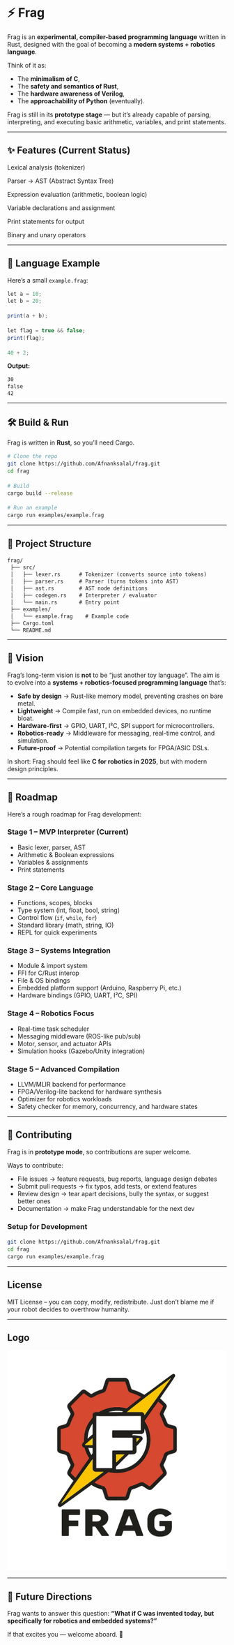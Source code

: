 # ⚡ Frag

Frag is an **experimental, compiler-based programming language** written in Rust, designed with the goal of becoming a **modern systems + robotics language**.

Think of it as:

* The **minimalism of C**,
* The **safety and semantics of Rust**,
* The **hardware awareness of Verilog**,
* The **approachability of Python** (eventually).

Frag is still in its **prototype stage** — but it’s already capable of parsing, interpreting, and executing basic arithmetic, variables, and print statements.

---

## ✨ Features (Current Status)

Lexical analysis (tokenizer)

Parser → AST (Abstract Syntax Tree)

Expression evaluation (arithmetic, boolean logic)

Variable declarations and assignment

Print statements for output

Binary and unary operators

---

## 📖 Language Example

Here’s a small `example.frag`:

```frag
let a = 10;
let b = 20;

print(a + b);

let flag = true && false;
print(flag);

40 + 2;
```

**Output:**

```
30
false
42
```

---

## 🛠️ Build & Run

Frag is written in **Rust**, so you’ll need Cargo.

```bash
# Clone the repo
git clone https://github.com/Afnanksalal/frag.git
cd frag

# Build
cargo build --release

# Run an example
cargo run examples/example.frag
```

---

## 📂 Project Structure

```
frag/
 ├── src/
 │   ├── lexer.rs      # Tokenizer (converts source into tokens)
 │   ├── parser.rs     # Parser (turns tokens into AST)
 │   ├── ast.rs        # AST node definitions
 │   ├── codegen.rs    # Interpreter / evaluator
 │   └── main.rs       # Entry point
 ├── examples/
 │   └── example.frag    # Example code
 ├── Cargo.toml
 └── README.md
```

---

## 🎯 Vision

Frag’s long-term vision is **not** to be “just another toy language”.
The aim is to evolve into a **systems + robotics-focused programming language** that’s:

* **Safe by design** → Rust-like memory model, preventing crashes on bare metal.
* **Lightweight** → Compile fast, run on embedded devices, no runtime bloat.
* **Hardware-first** → GPIO, UART, I²C, SPI support for microcontrollers.
* **Robotics-ready** → Middleware for messaging, real-time control, and simulation.
* **Future-proof** → Potential compilation targets for FPGA/ASIC DSLs.

In short: Frag should feel like **C for robotics in 2025**, but with modern design principles.

---

## 🚀 Roadmap

Here’s a rough roadmap for Frag development:

### Stage 1 – MVP Interpreter (Current)

* Basic lexer, parser, AST
* Arithmetic & Boolean expressions
* Variables & assignments
* Print statements

### Stage 2 – Core Language

* Functions, scopes, blocks
* Type system (int, float, bool, string)
* Control flow (`if`, `while`, `for`)
* Standard library (math, string, IO)
* REPL for quick experiments

### Stage 3 – Systems Integration

* Module & import system
* FFI for C/Rust interop
* File & OS bindings
* Embedded platform support (Arduino, Raspberry Pi, etc.)
* Hardware bindings (GPIO, UART, I²C, SPI)

### Stage 4 – Robotics Focus

* Real-time task scheduler
* Messaging middleware (ROS-like pub/sub)
* Motor, sensor, and actuator APIs
* Simulation hooks (Gazebo/Unity integration)

### Stage 5 – Advanced Compilation

* LLVM/MLIR backend for performance
* FPGA/Verilog-lite backend for hardware synthesis
* Optimizer for robotics workloads
* Safety checker for memory, concurrency, and hardware states

---

## 🤝 Contributing

Frag is in **prototype mode**, so contributions are super welcome.

Ways to contribute:

* File issues → feature requests, bug reports, language design debates
* Submit pull requests → fix typos, add tests, or extend features
* Review design → tear apart decisions, bully the syntax, or suggest better ones
* Documentation → make Frag understandable for the next dev

### Setup for Development

```bash
git clone https://github.com/Afnanksalal/frag.git
cd frag
cargo run examples/example.frag
```

---

## License

MIT License – you can copy, modify, redistribute. Just don’t blame me if your robot decides to overthrow humanity.

---

## Logo

![Frag Logo](./logo.png)

---

## 🧭 Future Directions

Frag wants to answer this question:
**“What if C was invented today, but specifically for robotics and embedded systems?”**

If that excites you — welcome aboard. 🚀

